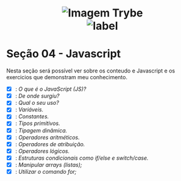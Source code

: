 <h1 align="center">
    <img alt="Imagem Trybe" src="https://media.licdn.com/dms/image/C4D16AQGBxtWPbZcNRg/profile-displaybackgroundimage-shrink_200_800/0/1644644094481?e=2147483647&v=beta&t=WXCuv3v7rjkMJKCqnhKdMt7gI9zzkOs9do7oirDm_M4"/><br>
    <img alt= "label" src="https://img.shields.io/badge/Developed%20by-Sara%20Maria-lightgrey">
</h1>

# Seção 04 - Javascript

Nesta seção será possível ver sobre os conteudo e Javascript e os exercicios que demonstram meu conhecimento.


- [x] : _O que é o JavaScript (JS)?_
- [x] : _De onde surgiu?_
- [x] : _Qual o seu uso?_
- [x] : _Variáveis._
- [x] : _Constantes._
- [x] : _Tipos primitivos._
- [x] : _Tipagem dinâmica._
- [x] : _Operadores aritméticos._
- [x] : _Operadores de atribuição._
- [x] : _Operadores lógicos._
- [x] : _Estruturas condicionais como if/else e switch/case._
- [x] : _Manipular arrays (listas);_
- [x] : _Utilizar o comando for;_